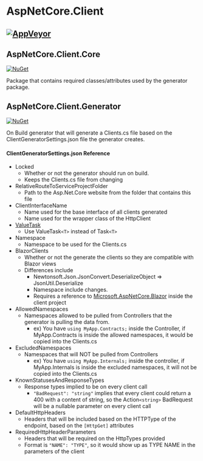 # AspNetCore.Client
[![AppVeyor](https://ci.appveyor.com/api/projects/status/984mqqfnwytd3oga?svg=true)](https://ci.appveyor.com/project/Beffyman/aspnetcore-client)
---

## AspNetCore.Client.Core
[![NuGet](https://img.shields.io/nuget/v/AspNetCore.Client.Core.svg)](https://www.nuget.org/packages/AspNetCore.Client.Core/)

Package that contains required classes/attributes used by the generator package.

## AspNetCore.Client.Generator
[![NuGet](https://img.shields.io/nuget/v/AspNetCore.Client.Generator.svg)](https://www.nuget.org/packages/AspNetCore.Client.Generator/)

On Build generator that will generate a Clients.cs file based on the ClientGeneratorSettings.json file the generator creates.

#### ClientGeneratorSettings.json Reference

- Locked
  - Whether or not the generator should run on build.
  - Keeps the Clients.cs file from changing
- RelativeRouteToServiceProjectFolder
  - Path to the Asp.Net.Core website from the folder that contains this file
- ClientInterfaceName
  - Name used for the base interface of all clients generated
  - Name used for the wrapper class of the HttpClient
- [ValueTask](https://docs.microsoft.com/en-us/dotnet/csharp/programming-guide/concepts/async/async-return-types#generalized-async-return-types-and-valuetaskt)
  - Use ValueTask`<T>` instead of Task`<T>`
- Namespace
  - Namespace to be used for the Clients.cs
- BlazorClients
  - Whether or not the generate the clients so they are compatible with Blazor views
  - Differences include
    - Newtonsoft.Json.JsonConvert.DeserializeObject => JsonUtil.Deserialize
    - Namespace include changes.
    - Requires a reference to [Microsoft.AspNetCore.Blazor](https://www.nuget.org/packages/Microsoft.AspNetCore.Blazor/) inside the client project
- AllowedNamespaces
  - Namespaces allowed to be pulled from Controllers that the generator is pulling the data from.
    - ex) You have `using MyApp.Contracts;` inside the Controller, if MyApp.Contracts is inside the allowed namespaces, it would be copied into the Clients.cs
- ExcludedNamespaces
  - Namespaces that will NOT be pulled from Controllers
    - ex) You have `using MyApp.Internals;` inside the controller, if MyApp.Internals is inside the excluded namespaces, it will not be copied into the Clients.cs
- KnownStatusesAndResponseTypes
  - Response types implied to be on every client call
    - `"BadRequest": "string"` implies that every client could return a 400 with a content of string, so the Action`<string>` BadRequest will be a nullable parameter on every client call
- DefaultHttpHeaders
  - Headers that will be included based on the HTTPType of the endpoint, based on the `[HttpGet]` attributes
- RequiredHttpHeaderParameters
  - Headers that will be required on the HttpTypes provided
  - Format is `"NAME": "TYPE"`, so it would show up as TYPE NAME in the parameters of the client